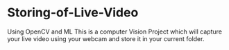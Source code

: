# Storing-of-Live-Video
Using OpenCV and ML
This is a computer Vision Project which will capture your live video using your webcam and store it in your current folder.
